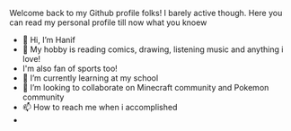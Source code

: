 Welcome back to my Github profile folks! I barely active though. Here you can read my personal profile till now what you knoew
- 👋 Hi, I’m Hanif
- 👀 My hobby is reading comics, drawing, listening music and anything i love!
- I'm also fan of sports too!
- 🌱 I’m currently learning at my school 
- 💞️ I’m looking to collaborate on Minecraft community and Pokemon community
- 📫 How to reach me when i accomplished
- 
<!---
hnfPetra777/hnfPetra777 is a ✨ special ✨ repository because its `README.md` (this file) appears on your GitHub profile.
You can click the Preview link to take a look at your changes.
--->
